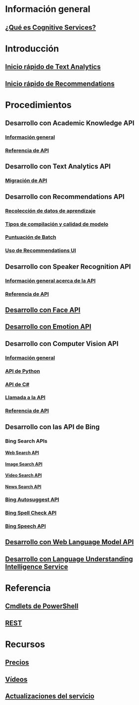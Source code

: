 
# Información general
## [¿Qué es Cognitive Services?](https://azure.microsoft.com/services/cognitive-services/)
# Introducción
## [Inicio rápido de Text Analytics](cognitive-services-text-analytics-quick-start.md)
## [Inicio rápido de Recommendations](cognitive-services-recommendations-quick-start.md)

# Procedimientos
## Desarrollo con Academic Knowledge API
### [Información general](https://www.microsoft.com/cognitive-services/en-us/academic-knowledge-api/documentation/overview)
### [Referencia de API](https://dev.projectoxford.ai/docs/services/56332331778daf02acc0a50b/operations/565d9001ca73072048922d97)

## Desarrollo con Text Analytics API
### [Migración de API](cognitive-services-text-analytics-api-migration.md)
## Desarrollo con Recommendations API
### [Recolección de datos de aprendizaje](cognitive-services-recommendations-collecting-data.md)
### [Tipos de compilación y calidad de modelo](cognitive-services-recommendations-buildtypes.md)
### [Puntuación de Batch](cognitive-services-recommendations-batch-scoring.md)
### [Uso de Recommendations UI](cognitive-services-recommendations-ui-intro.md)

## Desarrollo con Speaker Recognition API
### [Información general acerca de la API](https://www.microsoft.com/cognitive-services/en-us/speaker-recognition-api/documentation)
### [Referencia de API](https://dev.projectoxford.ai/docs/services/563309b6778daf02acc0a508/operations/5645c3271984551c84ec6797)
## [Desarrollo con Face API](https://www.microsoft.com/cognitive-services/en-us/face-api/documentation/overview)
## [Desarrollo con Emotion API](https://www.microsoft.com/cognitive-services/en-us/emotion-api/documentation)

## Desarrollo con Computer Vision API
### [Información general](https://www.microsoft.com/cognitive-services/en-us/computer-vision-api/documentation)
### [API de Python](https://www.microsoft.com/cognitive-services/en-us/computer-vision-api/documentation/getstarted/getstartedwithpython)
### [API de C#](https://www.microsoft.com/cognitive-services/en-us/computer-vision-api/documentation/getstarted/getstartedvisionapiforwindows)
### [Llamada a la API](https://www.microsoft.com/cognitive-services/en-us/Computer-Vision-API/documentation/vision-api-how-to-topics/HowToCallVisionAPI)
### [Referencia de API](https://dev.projectoxford.ai/docs/services/56f91f2d778daf23d8ec6739/operations/56f91f2e778daf14a499e1fa)

## Desarrollo con las API de Bing
### Bing Search APIs
#### [Web Search API](https://www.microsoft.com/cognitive-services/en-us/bing-web-search-api/documentation)
#### [Image Search API](https://www.microsoft.com/cognitive-services/en-us/bing-image-search-api/documentation)
#### [Video Search API](https://www.microsoft.com/cognitive-services/en-us/bing-video-search-api/documentation)
#### [News Search API](https://www.microsoft.com/cognitive-services/en-us/bing-news-search-api/documentation)
### [Bing Autosuggest API](https://www.microsoft.com/cognitive-services/en-us/bing-autosuggest-api/documentation)
### [Bing Spell Check API](https://www.microsoft.com/cognitive-services/en-us/bing-spell-check-api/documentation)
### [Bing Speech API](https://www.microsoft.com/cognitive-services/en-us/speech-api/documentation/overview)

## [Desarrollo con Web Language Model API](https://www.microsoft.com/cognitive-services/en-us/web-language-model-api/documentation)
## [Desarrollo con Language Understanding Intelligence Service](https://www.luis.ai/Help/)

# Referencia
## [Cmdlets de PowerShell](https://docs.microsoft.com/powershell/azureps-cmdlets-docs)
## [REST](https://docs.microsoft.com/rest/api/cognitiveservices/)

# Recursos 
## [Precios](https://azure.microsoft.com/pricing/details/cognitive-services/)
## [Vídeos](https://azure.microsoft.com/documentation/videos/index/?services=cognitive-services)
## [Actualizaciones del servicio](https://azure.microsoft.com/updates/?product=cognitive-services)


<!--HONumber=Nov16_HO3-->


